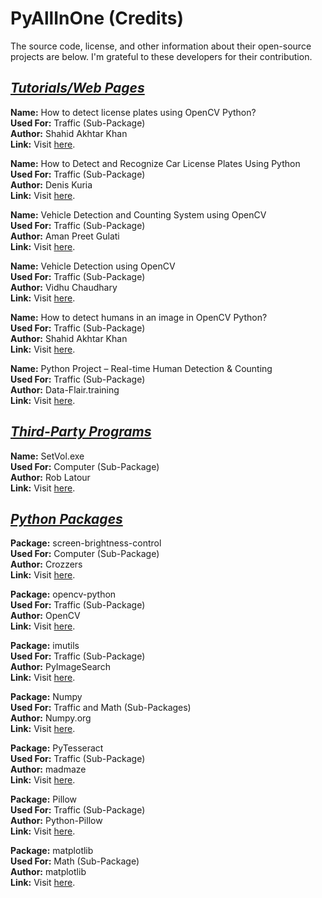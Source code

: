 # PyAllInOne (Credits)

The source code, license, and other information about their open-source projects are below. I'm grateful to these developers for their contribution.

## <u><i>Tutorials/Web Pages</i></u>

**Name:** How to detect license plates using OpenCV Python?<br>
**Used For:** Traffic (Sub-Package)<br>
**Author:** Shahid Akhtar Khan<br>
**Link:** Visit [here](https://www.tutorialspoint.com/how-to-detect-license-plates-using-opencv-python).<br>

**Name:** How to Detect and Recognize Car License Plates Using Python<br>
**Used For:** Traffic (Sub-Package)<br>
**Author:** Denis Kuria<br>
**Link:** Visit [here](https://www.makeuseof.com/python-car-license-plates-detect-and-recognize).<br>

**Name:** Vehicle Detection and Counting System using OpenCV<br>
**Used For:** Traffic (Sub-Package)<br>
**Author:** Aman Preet Gulati<br>
**Link:** Visit [here](https://www.analyticsvidhya.com/blog/2021/12/vehicle-detection-and-counting-system-using-opencv).<br>

**Name:** Vehicle Detection using OpenCV<br>
**Used For:** Traffic (Sub-Package)<br>
**Author:** Vidhu Chaudhary<br>
**Link:** Visit [here](https://www.codingninjas.com/codestudio/library/vehicle-detection-using-opencv).<br>

**Name:** How to detect humans in an image in OpenCV Python?<br>
**Used For:** Traffic (Sub-Package)<br>
**Author:** Shahid Akhtar Khan<br>
**Link:** Visit [here](https://www.tutorialspoint.com/how-to-detect-humans-in-an-image-in-opencv-python).<br>

**Name:** Python Project – Real-time Human Detection & Counting<br>
**Used For:** Traffic (Sub-Package)<br>
**Author:** Data-Flair.training<br>
**Link:** Visit [here](https://data-flair.training/blogs/python-project-real-time-human-detection-counting).<br>

## <u><i>Third-Party Programs</i></u>

**Name:** SetVol.exe<br>
**Used For:** Computer (Sub-Package)<br>
**Author:** Rob Latour<br>
**Link:** Visit [here](https://github.com/roblatour/setvol).<br>

## <u><i>Python Packages</i></u>

**Package:** screen-brightness-control<br>
**Used For:** Computer (Sub-Package)<br>
**Author:** Crozzers<br>
**Link:** Visit [here](https://github.com/Crozzers/screen_brightness_control).<br>

**Package:** opencv-python<br>
**Used For:** Traffic (Sub-Package)<br>
**Author:** OpenCV<br>
**Link:** Visit [here](https://github.com/opencv/opencv-python).<br>

**Package:** imutils<br>
**Used For:** Traffic (Sub-Package)<br>
**Author:** PyImageSearch<br>
**Link:** Visit [here](https://github.com/PyImageSearch/imutils).<br>

**Package:** Numpy<br>
**Used For:** Traffic and Math (Sub-Packages)<br>
**Author:** Numpy.org<br>
**Link:** Visit [here](https://github.com/numpy/numpy).<br>

**Package:** PyTesseract<br>
**Used For:** Traffic (Sub-Package)<br>
**Author:** madmaze<br>
**Link:** Visit [here](https://github.com/madmaze/pytesseract).<br>

**Package:** Pillow<br>
**Used For:** Traffic (Sub-Package)<br>
**Author:** Python-Pillow<br>
**Link:** Visit [here](https://github.com/python-pillow/Pillow).<br>

**Package:** matplotlib<br>
**Used For:** Math (Sub-Package)<br>
**Author:** matplotlib<br>
**Link:** Visit [here](https://github.com/matplotlib/matplotlib).<br>